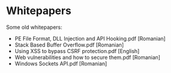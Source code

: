 # Whitepapers

Some old whitepapers:

- PE File Format, DLL Injection and API Hooking.pdf [Romanian]
- Stack Based Buffer Overflow.pdf [Romanian]
- Using XSS to bypass CSRF protection.pdf [English]
- Web vulnerabilities and how to secure them.pdf [Romanian]
- Windows Sockets API.pdf [Romanian]
